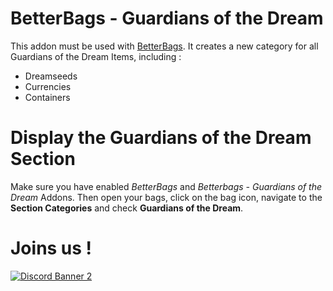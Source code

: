 # BetterBags - Guardians of the Dream
This addon must be used with [BetterBags](https://www.curseforge.com/wow/addons/better-bags). It creates a new category for all Guardians of the Dream Items, including :
- Dreamseeds
- Currencies
- Containers

# Display the Guardians of the Dream Section
Make sure you have enabled *BetterBags* and *Betterbags - Guardians of the Dream* Addons. Then open your bags, click on the bag icon, navigate to the **Section Categories** and check **Guardians of the Dream**.

# Joins us !
[![Discord Banner 2](https://discordapp.com/api/guilds/1063213796845428876/widget.png?style=banner2)](https://discord.gg/a6DQuK8hV7)
